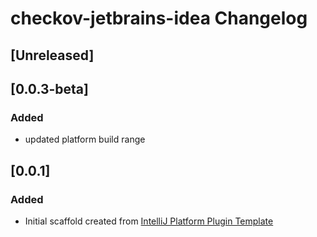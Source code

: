 <!-- Keep a Changelog guide -> https://keepachangelog.com -->

# checkov-jetbrains-idea Changelog

## [Unreleased]
## [0.0.3-beta]
### Added
* updated platform build range
## [0.0.1]
### Added
- Initial scaffold created from [IntelliJ Platform Plugin Template](https://github.com/JetBrains/intellij-platform-plugin-template)
